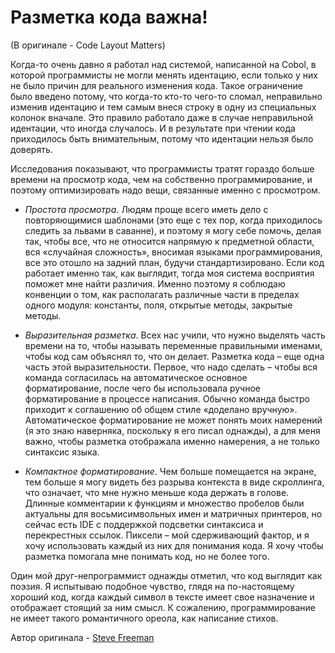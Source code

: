 # Разметка кода важна!
(В оригинале - Code Layout Matters)

Когда-то очень давно я работал над системой, написанной на Cobol, в которой программисты не могли менять идентацию, если только у них не было причин для реального изменения кода. Такое ограничение было введено потому, что когда-то кто-то чего-то сломал, неправильно изменив идентацию и тем самым внеся строку в одну из специальных колонок вначале. Это правило работало даже в случае неправильной идентации, что иногда случалось. И в результате при чтении кода приходилось быть внимательным, потому что идентации нельзя было доверять.

Исследования показывают, что программисты тратят гораздо больше времени на просмотр кода, чем на собственно программирование, и поэтому оптимизировать надо вещи, связанные именно с просмотром.

- *Простота просмотра*. Людям проще всего иметь дело с повторяющимися шаблонами (это еще с тех пор, когда приходилось следить за львами в саванне), и поэтому я могу себе помочь, делая так, чтобы все, что не относится напрямую к предметной области, вся «случайная сложность», вносимая языками программирования, все это отошло на задний план, будучи стандартизировано. Если код работает именно так, как выглядит, тогда моя система восприятия поможет мне найти различия. Именно поэтому я соблюдаю конвенции о том, как располагать различные части в пределах одного модуля: константы, поля, открытые методы, закрытые методы.

- *Выразительная разметка*. Всех нас учили, что нужно выделять часть времени на то, чтобы называть переменные правильными именами, чтобы код сам объяснял то, что он делает. Разметка кода – еще одна часть этой выразительности. Первое, что надо сделать – чтобы вся команда согласилась на автоматическое основное форматирование, после чего бы использовала ручное форматирование в процессе написания. Обычно команда быстро приходит к соглашению об общем стиле «доделано вручную». Автоматическое форматирование не может понять моих намерений (я это знаю наверняка, поскольку я его писал однажды), а для меня важно, чтобы разметка отображала именно намерения, а не только синтаксис языка.

- *Компактное форматирование*. Чем больше помещается на экране, тем больше я могу видеть без разрыва контекста в виде скроллинга, что означает, что мне нужно меньше кода держать в голове. Длинные комментарии к функциям и множество пробелов были актуальны для восьмисимвольных имен и матричных принтеров, но сейчас есть IDE с поддержкой подсветки синтаксиса и перекрестных ссылок. Пиксели – мой сдерживающий фактор, и я хочу использовать каждый из них для понимания кода. Я хочу чтобы разметка помогала мне понимать код, но не более того.

Один мой друг-непрограммист однажды отметил, что код выглядит как поэзия. Я испытываю подобное чувство, глядя на по-настоящему хороший код, когда каждый символ в тексте имеет свое назначение и отображает стоящий за ним смысл. К сожалению, программирование не имеет такого романтичного ореола, как написание стихов.

Автор оригинала - [Steve Freeman](http://programmer.97things.oreilly.com/wiki/index.php/Steve_Freeman)
